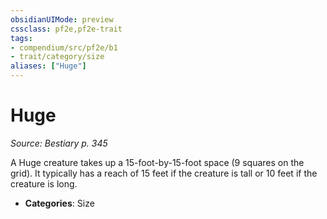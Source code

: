 ```yaml
---
obsidianUIMode: preview
cssclass: pf2e,pf2e-trait
tags:
- compendium/src/pf2e/b1
- trait/category/size
aliases: ["Huge"]
---
```

# Huge  
*Source: Bestiary p. 345*  

A Huge creature takes up a 15-foot-by-15-foot space (9 squares on the grid). It typically has a reach of 15 feet if the creature is tall or 10 feet if the creature is long.

- **Categories**: Size